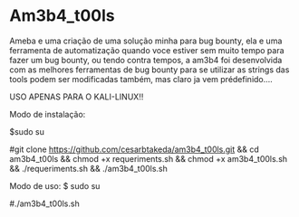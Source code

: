 # Am3b4_t00ls

Ameba e uma criação de uma solução minha para bug bounty, ela e uma ferramenta de automatização quando voce estiver sem muito tempo para fazer um bug bounty, ou tendo contra tempos, a am3b4 foi desenvolvida com as melhores ferramentas de bug bounty para se utilizar as strings das tools podem ser modificadas também, mas claro ja vem prédefinido....

USO APENAS PARA O KALI-LINUX!!

Modo de instalação:

$sudo su

#git clone https://github.com/cesarbtakeda/am3b4_t00ls.git && cd am3b4_t00ls && chmod +x requeriments.sh && chmod +x am3b4_t00ls.sh && ./requeriments.sh && ./am3b4_t00ls.sh

Modo de uso: $ sudo su

#./am3b4_t00ls.sh
